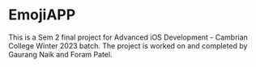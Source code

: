 # EmojiAPP
This is a Sem 2 final project for Advanced iOS Development - Cambrian College Winter 2023 batch. The project is worked on and completed by Gaurang Naik and Foram Patel.

